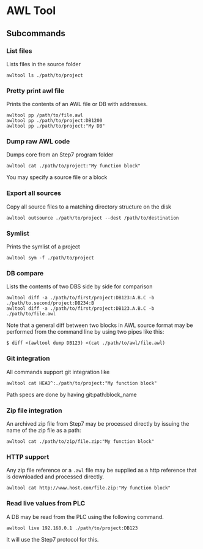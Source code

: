 # AWL Tool

## Subcommands


### List files

Lists files in the source folder

    awltool ls ./path/to/project


### Pretty print awl file

Prints the contents of an AWL file or DB with addresses.

    awltool pp /path/to/file.awl
    awltool pp ./path/to/project:DB1200
    awltool pp ./path/to/project:"My DB"


### Dump raw AWL code

Dumps core from an Step7 program folder

    awltool cat ./path/to/project:"My function block"

You may specify a source file or a block

### Export all sources

Copy all source files to a matching directory structure on the disk

    awltool outsource ./path/to/project --dest /path/to/destination

### Symlist

Prints the symlist of a project

    awltool sym -f ./path/to/project

### DB compare

Lists the contents of two DBS side by side for comparison

    awltool diff -a ./path/to/first/project:DB123:A.B.C -b ./path/to.second/project:DB234:B
    awltool diff -a ./path/to/first/project:DB123.A.B.C -b ./path/to/file.awl

Note that a general diff between two blocks in AWL source format may be performed from the command line by using two pipes like this:

    $ diff <(awltool dump DB123) <(cat ./path/to/awl/file.awl)

### Git integration

All commands support git integration like

    awltool cat HEAD^:./path/to/project:"My function block"

Path specs are done by having git:path:block_name


### Zip file integration

An archived zip file from Step7 may be processed directly by issuing the name of the zip file as a path:

    awltool cat ./path/to/zip/file.zip:"My function block"



### HTTP support

Any zip file reference or a `.awl` file may be supplied as a http reference that is downloaded and processed directly.

    awltool cat http://www.host.com/file.zip:"My function block"

### Read live values from PLC

A DB may be read from the PLC using the following command.

    awltool live 192.168.0.1 ./path/to/project:DB123

It will use the Step7 protocol for this.


  
